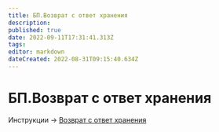 ```yaml
---
title: БП.Возврат с ответ хранения
description: 
published: true
date: 2022-09-11T17:31:41.313Z
tags: 
editor: markdown
dateCreated: 2022-08-31T09:15:40.634Z
---
```


# БП.Возврат с ответ хранения



Инструкции -> [Возврат с ответ хранения](../../../uchet/otvet-khranenie/vozvrat-s-otvet-khraneniya.md)
